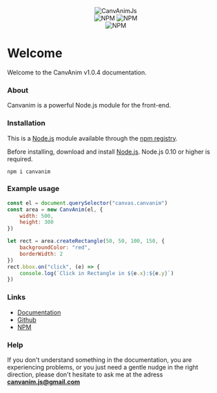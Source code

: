 <div align="center">
    <img src="http://aqua-production.000webhostapp.com/img/logo.svg" alt="CanvAnimJs">
    <br>
    <img src="https://img.shields.io/npm/v/canvanim.svg?maxAge=3600" alt="NPM">
    <img src="https://img.shields.io/npm/dt/canvanim.svg?maxAge=3600" alt="NPM">
    <br>
    <img src="https://nodei.co/npm/canvanim.png?downloads=true&stars=true" alt="NPM">
</div>

# Welcome
Welcome to the CanvAnim v1.0.4 documentation.

### About
Canvanim is a powerful Node.js module for the front-end.

### Installation
This is a [Node.js](https://nodejs.org/en/) module available through the [npm registry](https://www.npmjs.com/).

Before installing, download and install [Node.js](https://nodejs.org/en/download/). Node.js 0.10 or higher is required.
```plaintext
npm i canvanim
```

### Example usage
```js
const el = document.querySelector("canvas.canvanim")
const area = new CanvAnim(el, {
    width: 500,
    height: 300
})

let rect = area.createRectangle(50, 50, 100, 150, {
    backgroundColor: "red",
    borderWidth: 2
})
rect.bbox.on("click", (e) => {
    console.log(`Click in Rectangle in ${e.x}:${e.y}`)
})
```

### Links
* [Documentation](#/docs/general/welcome)
* [Github](https://github.com/LeTomium/CanvAnimJs)
* [NPM](https://www.npmjs.com/package/canvanim)

### Help
If you don't understand something in the documentation, you are experiencing problems, or you just need a gentle nudge in the right direction, please don't hesitate to ask me at the adress **canvanim.js@gmail.com**